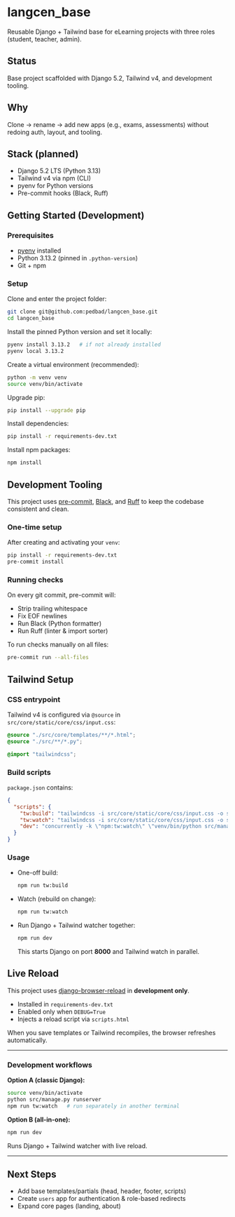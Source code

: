 # langcen_base

Reusable Django + Tailwind base for eLearning projects with three roles (student, teacher, admin).

## Status
Base project scaffolded with Django 5.2, Tailwind v4, and development tooling.

## Why
Clone → rename → add new apps (e.g., exams, assessments) without redoing auth, layout, and tooling.

## Stack (planned)
- Django 5.2 LTS (Python 3.13)
- Tailwind v4 via npm (CLI)
- pyenv for Python versions
- Pre-commit hooks (Black, Ruff)

## Getting Started (Development)

### Prerequisites
- [pyenv](https://github.com/pyenv/pyenv) installed
- Python 3.13.2 (pinned in `.python-version`)
- Git + npm

### Setup
Clone and enter the project folder:

```bash
git clone git@github.com:pedbad/langcen_base.git
cd langcen_base
```

Install the pinned Python version and set it locally:

```bash
pyenv install 3.13.2   # if not already installed
pyenv local 3.13.2
```

Create a virtual environment (recommended):

```bash
python -m venv venv
source venv/bin/activate
```

Upgrade pip:

```bash
pip install --upgrade pip
```

Install dependencies:

```bash
pip install -r requirements-dev.txt
```

Install npm packages:

```bash
npm install
```

## Development Tooling

This project uses [pre-commit](https://pre-commit.com/), [Black](https://black.readthedocs.io/), and [Ruff](https://docs.astral.sh/ruff/) to keep the codebase consistent and clean.

### One-time setup
After creating and activating your `venv`:

```bash
pip install -r requirements-dev.txt
pre-commit install
```

### Running checks
On every git commit, pre-commit will:

- Strip trailing whitespace
- Fix EOF newlines
- Run Black (Python formatter)
- Run Ruff (linter & import sorter)

To run checks manually on all files:
```bash
pre-commit run --all-files
```

## Tailwind Setup

### CSS entrypoint
Tailwind v4 is configured via `@source` in `src/core/static/core/css/input.css`:

```css
@source "./src/core/templates/**/*.html";
@source "./src/**/*.py";

@import "tailwindcss";
```

### Build scripts
`package.json` contains:

```json
{
  "scripts": {
    "tw:build": "tailwindcss -i src/core/static/core/css/input.css -o src/core/static/core/css/output.css -m",
    "tw:watch": "tailwindcss -i src/core/static/core/css/input.css -o src/core/static/core/css/output.css -w",
    "dev": "concurrently -k \"npm:tw:watch\" \"venv/bin/python src/manage.py runserver\""
  }
}
```

### Usage
- One-off build:
  ```bash
  npm run tw:build
  ```

- Watch (rebuild on change):
  ```bash
  npm run tw:watch
  ```

- Run Django + Tailwind watcher together:
  ```bash
  npm run dev
  ```
  This starts Django on port **8000** and Tailwind watch in parallel.

## Live Reload

This project uses [django-browser-reload](https://github.com/adamchainz/django-browser-reload) in **development only**.

- Installed in `requirements-dev.txt`
- Enabled only when `DEBUG=True`
- Injects a reload script via `scripts.html`

When you save templates or Tailwind recompiles, the browser refreshes automatically.

---

### Development workflows

**Option A (classic Django):**
```bash
source venv/bin/activate
python src/manage.py runserver
npm run tw:watch   # run separately in another terminal
```

**Option B (all-in-one):**
```bash
npm run dev
```
Runs Django + Tailwind watcher with live reload.

---

## Next Steps
- Add base templates/partials (head, header, footer, scripts)
- Create `users` app for authentication & role-based redirects
- Expand core pages (landing, about)
